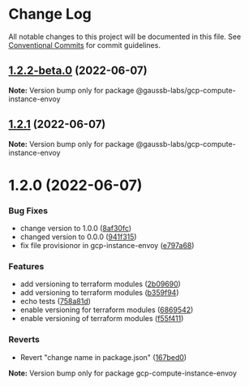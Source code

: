 # Change Log

All notable changes to this project will be documented in this file.
See [Conventional Commits](https://conventionalcommits.org) for commit guidelines.

## [1.2.2-beta.0](https://github.com/gaussb-labs/tf-modules/compare/v1.2.1...v1.2.2-beta.0) (2022-06-07)

**Note:** Version bump only for package @gaussb-labs/gcp-compute-instance-envoy





## [1.2.1](https://github.com/gaussb-labs/tf-modules/compare/v1.2.0...v1.2.1) (2022-06-07)

**Note:** Version bump only for package @gaussb-labs/gcp-compute-instance-envoy





# 1.2.0 (2022-06-07)


### Bug Fixes

* change version to 1.0.0 ([8af30fc](https://github.com/gaussb-labs/tf-modules/commit/8af30fc5b76d26411cefc94f26e4703b58bb31f7))
* changed version to 0.0.0 ([941f315](https://github.com/gaussb-labs/tf-modules/commit/941f3152435a3377246ad80b6a9b9cc3345743b6))
* fix file provisionor in gcp-instance-envoy ([e797a68](https://github.com/gaussb-labs/tf-modules/commit/e797a684ada4e3c7814ff956751c79d7eb31b9fc))


### Features

* add versioning to terraform modules ([2b09690](https://github.com/gaussb-labs/tf-modules/commit/2b0969003ebe43971b87cd5dbf331fef702e297e))
* add versioning to terraform modules ([b359f94](https://github.com/gaussb-labs/tf-modules/commit/b359f9493674f7e883f0607fb2c9cf80afd72f09))
* echo tests ([758a81d](https://github.com/gaussb-labs/tf-modules/commit/758a81d8f4735141ef5d745786fc5df9e44c9078))
* enable versioning for terraform modules ([6869542](https://github.com/gaussb-labs/tf-modules/commit/6869542113f25e9952e1465cef9a85c69398ce89))
* enable versioning of terraform modules ([f55f411](https://github.com/gaussb-labs/tf-modules/commit/f55f4119f65c6cd86cfde77d7572788a15b98e8b))


### Reverts

* Revert "change name in package.json" ([167bed0](https://github.com/gaussb-labs/tf-modules/commit/167bed0facf7d922980d308dc8bca3ee17777755))







**Note:** Version bump only for package gcp-compute-instance-envoy
